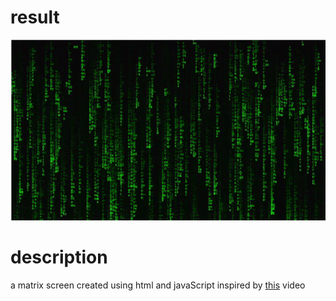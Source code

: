 # result 
<img src="./assets/matrix.gif"/>

# description 
a matrix screen created using html and javaScript inspired by [this](https://www.youtube.com/watch?v=KKRlhyasaTA) video

